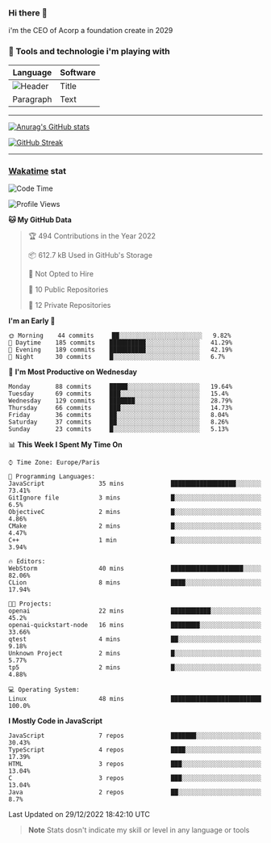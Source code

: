 ### Hi there 👋

i'm the CEO of Acorp a foundation create in 2029  

### 🧰 Tools and technologie i'm playing with

 | Language | Software |
| ----------- | ----------- |
| ![Header](https://img.shields.io/badge/Nuxt3-green&style=for-the-badge&logo=nustjs&logoColor=00DC82) | Title |
| Paragraph | Text |

---

[![Anurag's GitHub stats](https://github-readme-stats.vercel.app/api?username=ackimixs&show_icons=true&theme=github_dark&count_private=true)](https://www.ackimixs.xyz)

[![GitHub Streak](https://github-readme-streak-stats.herokuapp.com?user=Ackimixs&theme=github-dark-blue&date_format=j%20M%5B%20Y%5D&mode=weekly)](https://git.io/streak-stats)

---
 
 ### [Wakatime](https://wakatime.com/) stat

<!--START_SECTION:waka-->
![Code Time](http://img.shields.io/badge/Code%20Time-315%20hrs%2012%20mins-blue)

![Profile Views](http://img.shields.io/badge/Profile%20Views-1-blue)

**🐱 My GitHub Data** 

> 🏆 494 Contributions in the Year 2022
 > 
> 📦 612.7 kB Used in GitHub's Storage 
 > 
> 🚫 Not Opted to Hire
 > 
> 📜 10 Public Repositories 
 > 
> 🔑 12 Private Repositories  
 > 
**I'm an Early 🐤** 

```text
🌞 Morning    44 commits     ██░░░░░░░░░░░░░░░░░░░░░░░   9.82% 
🌆 Daytime    185 commits    ██████████░░░░░░░░░░░░░░░   41.29% 
🌃 Evening    189 commits    ██████████░░░░░░░░░░░░░░░   42.19% 
🌙 Night      30 commits     █░░░░░░░░░░░░░░░░░░░░░░░░   6.7%

```
📅 **I'm Most Productive on Wednesday** 

```text
Monday       88 commits     █████░░░░░░░░░░░░░░░░░░░░   19.64% 
Tuesday      69 commits     ███░░░░░░░░░░░░░░░░░░░░░░   15.4% 
Wednesday    129 commits    ███████░░░░░░░░░░░░░░░░░░   28.79% 
Thursday     66 commits     ███░░░░░░░░░░░░░░░░░░░░░░   14.73% 
Friday       36 commits     ██░░░░░░░░░░░░░░░░░░░░░░░   8.04% 
Saturday     37 commits     ██░░░░░░░░░░░░░░░░░░░░░░░   8.26% 
Sunday       23 commits     █░░░░░░░░░░░░░░░░░░░░░░░░   5.13%

```


📊 **This Week I Spent My Time On** 

```text
⌚︎ Time Zone: Europe/Paris

💬 Programming Languages: 
JavaScript               35 mins             ██████████████████░░░░░░░   73.41% 
GitIgnore file           3 mins              █░░░░░░░░░░░░░░░░░░░░░░░░   6.5% 
ObjectiveC               2 mins              █░░░░░░░░░░░░░░░░░░░░░░░░   4.86% 
CMake                    2 mins              █░░░░░░░░░░░░░░░░░░░░░░░░   4.47% 
C++                      1 min               █░░░░░░░░░░░░░░░░░░░░░░░░   3.94%

🔥 Editors: 
WebStorm                 40 mins             ████████████████████░░░░░   82.06% 
CLion                    8 mins              ████░░░░░░░░░░░░░░░░░░░░░   17.94%

🐱‍💻 Projects: 
openai                   22 mins             ███████████░░░░░░░░░░░░░░   45.2% 
openai-quickstart-node   16 mins             ████████░░░░░░░░░░░░░░░░░   33.66% 
qtest                    4 mins              ██░░░░░░░░░░░░░░░░░░░░░░░   9.18% 
Unknown Project          2 mins              █░░░░░░░░░░░░░░░░░░░░░░░░   5.77% 
tp5                      2 mins              █░░░░░░░░░░░░░░░░░░░░░░░░   4.88%

💻 Operating System: 
Linux                    48 mins             █████████████████████████   100.0%

```

**I Mostly Code in JavaScript** 

```text
JavaScript               7 repos             ███████░░░░░░░░░░░░░░░░░░   30.43% 
TypeScript               4 repos             ████░░░░░░░░░░░░░░░░░░░░░   17.39% 
HTML                     3 repos             ███░░░░░░░░░░░░░░░░░░░░░░   13.04% 
C                        3 repos             ███░░░░░░░░░░░░░░░░░░░░░░   13.04% 
Java                     2 repos             ██░░░░░░░░░░░░░░░░░░░░░░░   8.7%

```



 Last Updated on 29/12/2022 18:42:10 UTC
<!--END_SECTION:waka-->

> **Note**
> Stats dosn't indicate my skill or level in any language or tools
